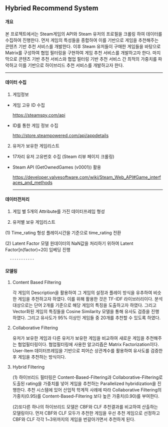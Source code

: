 ## Hybried Recommend System

#### 개요

  본 프로젝트에서는 Steam게임의 API와 Steam 유저의 프로필을 크롤링 하여 데이터를 수집하여   진행한다. 먼저 게임의 특성들을 종합하여 이를 기반으로 게임을 추천해주는 콘텐츠 기반 추천 서비스를 개발한다. 이후 Steam 유저들이 구매한 게임들을 바탕으로 Matrix를 구성하여 협업 필터링을 구현하여 게임 추천 서비스를 개발하고자 한다. 마지막으로 콘텐츠 기반 추천 서비스와 협업 필터링 기반 추천 서비스 간 최적의 가중치를 파악하고 이를 기반으로 하이브리드 추천 서비스를 개발하고자 한다.
  
---------------
  
#### 데이터 수집

1. 게임정보
  - 게임 고유 ID 수집
  
    https://steamspy.com/api
  - ID를 통한 게임 정보 수집
  
    http://store.steampowered.com/api/appdetails
  
2. 유저가 보유한 게임리스트
  - 17자리 유저 고유번호 수집 (Steam 리뷰 페이지 크롤링)
  
  - Steam API (GetOwnedGames (v0001)) 활용
  
    https://developer.valvesoftware.com/wiki/Steam_Web_API#Game_interfaces_and_methods
    
    -----------------
#### 데이터전처리

1. 게임 별 5개의 Attribute를 가진 데이터프레임 형성


2. 유저별 보유 게임리스트

  (1) Time_rating 형성
      플레이시간을 기준으로 time_rating 전환
      
      
  (2) Latent Factor 모델
      원데이터의 NaN값을 처리하기 위하여 Latent Factor[n(factor)=20] 임베딩 진행
      
      -----------
      
#### 모델링

1. Content Based Filtering

   각 게임의 Description을 활용하여 그 게임의 설정과 플레이 방식을 유추하여 비슷한 게임을 추천하고자 하였다. 이를 위해 활용한 것은 TF-IDF 라이브러리이다. 분석 대상으로는 단어 2개를 기준으로 해당 게임의 특징을 도출하고자 하였다. 그리고 Vector화된 게임의 특징들을 Cosine Similarity 모델을 통해 유사도 검증을 진행하였다. 그리고 유사도가 95% 이상인 게임들 중 20개를 추천할 수 있도록 하였다.


2. Collaborative Filtering

   유저가 보유한 게임과 다른 유저가 보유한 게임을 비교하여 새로운 게임을 추천해주는 협업필터링이다. 협업필터링에 사용한 알고리즘은 Matrix Factorization이다. User-Item 데이터프레임을 기반으로 피어슨 상관계수를 활용하여 유사도를 검증한 후 게임을 추천하는 방식이다.



3. Hybrid Filtering

   (1) 하이브리드 필터링은 Content-Based-Filtering과 Collaborative-Filtering로 도출된 rating을 가중치를 넣어 게임을 추천하는 Parallelized hybridization을 진행한다. 추천 시스템에 있어 산업적 학계적 사례에 따라 Collaborative Filtering의 가중치(0.95)를 Content-Based-Filtering 보다 높은 가중치(0.90)를 부여한다.
   
   
   (2)또다른 하나의 하이브리드 모델은 CBF와 CLF 추천결과를 비교하여 산출하는 모델링이다. 먼저 CBF와 CLF 모두가 추천한 게임을 우선 추천 게임으로 선정하고 CBF와 CLF 각각 1~3위까지의 게임을 번갈아가면서 추천하게 된다.

